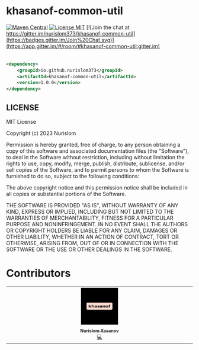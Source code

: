# khasanof-common-util

[![Maven Central](https://maven-badges.herokuapp.com/maven-central/io.github.nurislom373/khasanof-common-util/badge.svg)](https://maven-badges.herokuapp.com/maven-central/io.github.nurislom373/khasanof-common-util)
[![License MIT](https://img.shields.io/badge/license-MIT-blue.svg)](https://github.com/Nurislom373/khasanof-common-util/blob/main/LICENSE)
[![Join the chat at https://gitter.im/nurislom373/khasanof-common-util](https://badges.gitter.im/Join%20Chat.svg)](https://app.gitter.im/#/room/#khasanof-common-util:gitter.im)

```xml

<dependency>
    <groupId>io.github.nurislom373</groupId>
    <artifactId>khasanof-common-util</artifactId>
    <version>1.0.0</version>
</dependency>
```

## LICENSE

MIT License

Copyright (c) 2023 Nurislom

Permission is hereby granted, free of charge, to any person obtaining a copy
of this software and associated documentation files (the "Software"), to deal
in the Software without restriction, including without limitation the rights
to use, copy, modify, merge, publish, distribute, sublicense, and/or sell
copies of the Software, and to permit persons to whom the Software is
furnished to do so, subject to the following conditions:

The above copyright notice and this permission notice shall be included in all
copies or substantial portions of the Software.

THE SOFTWARE IS PROVIDED "AS IS", WITHOUT WARRANTY OF ANY KIND, EXPRESS OR
IMPLIED, INCLUDING BUT NOT LIMITED TO THE WARRANTIES OF MERCHANTABILITY,
FITNESS FOR A PARTICULAR PURPOSE AND NONINFRINGEMENT. IN NO EVENT SHALL THE
AUTHORS OR COPYRIGHT HOLDERS BE LIABLE FOR ANY CLAIM, DAMAGES OR OTHER
LIABILITY, WHETHER IN AN ACTION OF CONTRACT, TORT OR OTHERWISE, ARISING FROM,
OUT OF OR IN CONNECTION WITH THE SOFTWARE OR THE USE OR OTHER DEALINGS IN THE
SOFTWARE.

# Contributors

<table>
    <tbody>
        <tr>
            <td align="center" valign="top" width="14.28%"><a href="https://github.com/Nurislom373"><img src="https://github.com/Nurislom373/khasanof-common-util/blob/main/etc/images/khasanof.png" width="100px;" alt="Nurislom Xasanov"/><br /><sub><b>Nurislom Xasanov</b></sub></a><br /><a href="#" title="Code">💻</a></td>
        </tr>
    </tbody>
</table>
